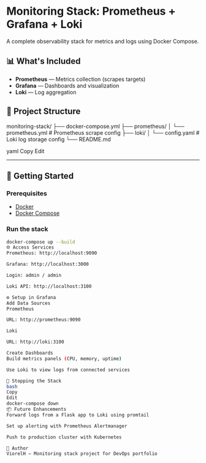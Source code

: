 # Monitoring Stack: Prometheus + Grafana + Loki

A complete observability stack for metrics and logs using Docker Compose.

## 📊 What's Included

- **Prometheus** — Metrics collection (scrapes targets)
- **Grafana** — Dashboards and visualization
- **Loki** — Log aggregation

## 🧱 Project Structure

monitoring-stack/
├── docker-compose.yml
├── prometheus/
│ └── prometheus.yml # Prometheus scrape config
├── loki/
│ └── config.yaml # Loki log storage config
└── README.md

yaml
Copy
Edit

---

## 🚀 Getting Started

### Prerequisites

- [Docker](https://www.docker.com/)
- [Docker Compose](https://docs.docker.com/compose/)

### Run the stack

```bash
docker-compose up --build
🌐 Access Services
Prometheus: http://localhost:9090

Grafana: http://localhost:3000

Login: admin / admin

Loki API: http://localhost:3100

⚙️ Setup in Grafana
Add Data Sources
Prometheus

URL: http://prometheus:9090

Loki

URL: http://loki:3100

Create Dashboards
Build metrics panels (CPU, memory, uptime)

Use Loki to view logs from connected services

🧼 Stopping the Stack
bash
Copy
Edit
docker-compose down
📦 Future Enhancements
Forward logs from a Flask app to Loki using promtail

Set up alerting with Prometheus Alertmanager

Push to production cluster with Kubernetes

🙌 Author
ViorelH — Monitoring stack project for DevOps portfolio